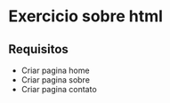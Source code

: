 # Exercicio sobre html


## Requisitos
* Criar pagina home
* Criar pagina sobre
* Criar pagina contato